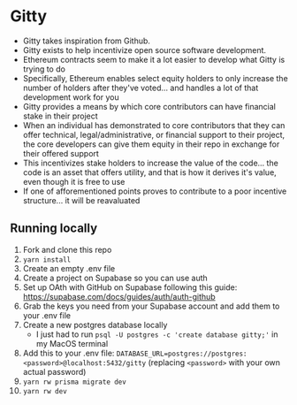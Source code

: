 # Gitty

- Gitty takes inspiration from Github.
- Gitty exists to help incentivize open source software development.
- Ethereum contracts seem to make it a lot easier to develop what Gitty is trying to do
- Specifically, Ethereum enables select equity holders to only increase the number of holders after they've voted... and handles a lot of that development work for you
- Gitty provides a means by which core contributors can have financial stake in their project
- When an individual has demonstrated to core contributors that they can offer technical, legal/administrative, or financial support to their project, the core developers can give them equity in their repo in exchange for their offered support
- This incentivizes stake holders to increase the value of the code... the code is an asset that offers utility, and that is how it derives it's value, even though it is free to use
- If one of afforementioned points proves to contribute to a poor incentive structure... it will be reavaluated

## Running locally

 1. Fork and clone this repo
 2. `yarn install`
 3. Create an empty .env file
 4. Create a project on Supabase so you can use auth
 5. Set up OAth with GitHub on Supabase following this guide:
    https://supabase.com/docs/guides/auth/auth-github
 6. Grab the keys you need from your Supabase account and add them to your .env
    file
 7. Create a new postgres database locally
    - I just had to run `psql -U postgres -c 'create database gitty;'` in my
      MacOS terminal
 8. Add this to your .env file:
   `DATABASE_URL=postgres://postgres:<password>@localhost:5432/gitty`
   (replacing `<password>` with your own actual password)
 9. `yarn rw prisma migrate dev`
10. `yarn rw dev`
